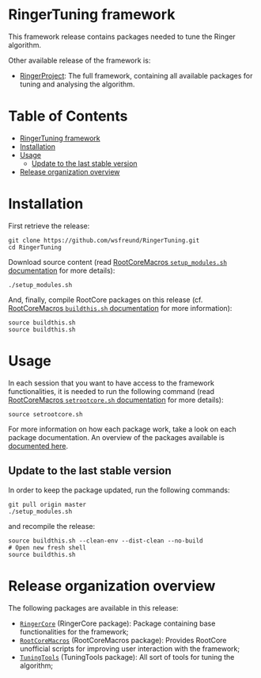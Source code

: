 
# RingerTuning framework

This framework release contains packages needed to tune the Ringer algorithm.

Other available release of the framework is:

- [RingerProject](https://github.com/wsfreund/RingerProject): The full framework, containing all available packages for tuning and analysing the algorithm.

Table of Contents
=================

  * [RingerTuning framework](#ringertuning-framework)
  * [Installation](#installation)
  * [Usage](#usage)
    * [Update to the last stable version](#update-to-the-last-stable-version)
  * [Release organization overview](#release-organization-overview)


# Installation

First retrieve the release:

```
git clone https://github.com/wsfreund/RingerTuning.git
cd RingerTuning
```

Download source content (read [RootCoreMacros `setup_modules.sh` documentation](https://github.com/wsfreund/RootCoreMacros#setup_modulessh) for more details):

```
./setup_modules.sh
```

And, finally, compile RootCore packages on this release (cf. [RootCoreMacros `buildthis.sh` documentation](https://github.com/wsfreund/RootCoreMacros#buildthissh) for more information):

```
source buildthis.sh
source buildthis.sh
```

# Usage

In each session that you want to have access to the framework functionalities, it is needed to run the following command (read [RootCoreMacros `setrootcore.sh` documentation](https://github.com/wsfreund/RootCoreMacros#setrootcoresh) for more details):  

```
source setrootcore.sh
```

For more information on how each package work, take a look on each package documentation. An overview of the packages available is [documented here](#Release-organization-overview).


## Update to the last stable version

In order to keep the package updated, run the following commands:

```
git pull origin master
./setup_modules.sh
```

and recompile the release:

```
source buildthis.sh --clean-env --dist-clean --no-build
# Open new fresh shell
source buildthis.sh
```


# Release organization overview

The following packages are available in this release:

- [`RingerCore`](https://github.com/wsfreund/RingerCore) (RingerCore package): Package containing base functionalities for the framework;
- [`RootCoreMacros`](https://github.com/wsfreund/RootCoreMacros) (RootCoreMacros package): Provides RootCore unofficial scripts for improving user interaction with the framework;
- [`TuningTools`](https://github.com/wsfreund/TuningTools) (TuningTools package): All sort of tools for tuning the algorithm;


